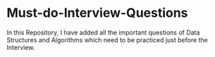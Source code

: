 # Must-do-Interview-Questions
In this Repository, I have added all the important questions of Data Structures and Algorithms which need to be practiced just before the Interview. 
